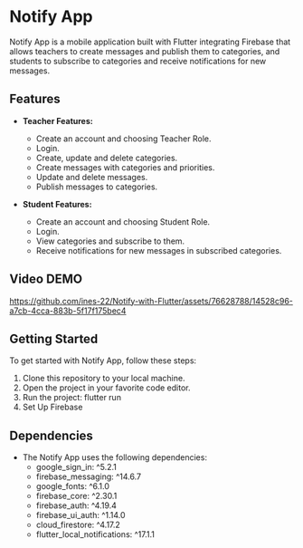 # Notify App

Notify App is a mobile application built with Flutter integrating Firebase that allows teachers to create messages and publish them to categories, and students to subscribe to categories and receive notifications for new messages.

## Features

- **Teacher Features:**
  - Create an account and choosing Teacher Role.
  - Login.
  - Create, update and delete categories.
  - Create messages with categories and priorities.
  - Update and delete messages.
  - Publish messages to categories.

- **Student Features:**
  - Create an account and choosing Student Role.
  - Login.
  - View categories and subscribe to them.
  - Receive notifications for new messages in subscribed categories.
    
## Video DEMO

https://github.com/ines-22/Notify-with-Flutter/assets/76628788/14528c96-a7cb-4cca-883b-5f17f175bec4

## Getting Started

To get started with Notify App, follow these steps:

1. Clone this repository to your local machine.
2. Open the project in your favorite code editor.
3. Run the project: flutter run
4. Set Up Firebase

## Dependencies
- The Notify App uses the following dependencies:
   *  google_sign_in: ^5.2.1
   *    firebase_messaging: ^14.6.7
   *    google_fonts: ^6.1.0
   *    firebase_core: ^2.30.1
   *    firebase_auth: ^4.19.4
   *    firebase_ui_auth: ^1.14.0
   *    cloud_firestore: ^4.17.2
   *    flutter_local_notifications: ^17.1.1
